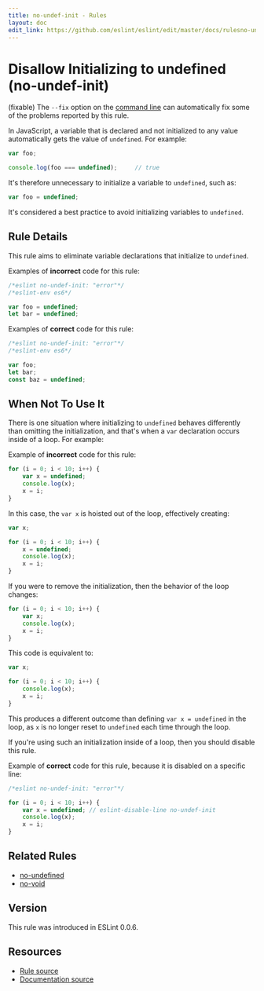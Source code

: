 ```yaml
---
title: no-undef-init - Rules
layout: doc
edit_link: https://github.com/eslint/eslint/edit/master/docs/rulesno-undef-init.md
---
```

<!-- Note: No pull requests accepted for this file. See README.md in the root directory for details. -->
# Disallow Initializing to undefined (no-undef-init)

(fixable) The `--fix` option on the [command line](../user-guide/command-line-interface#fix) can automatically fix some of the problems reported by this rule.

In JavaScript, a variable that is declared and not initialized to any value automatically gets the value of `undefined`. For example:

```js
var foo;

console.log(foo === undefined);     // true
```

It's therefore unnecessary to initialize a variable to `undefined`, such as:

```js
var foo = undefined;
```

It's considered a best practice to avoid initializing variables to `undefined`.


## Rule Details

This rule aims to eliminate variable declarations that initialize to `undefined`.

Examples of **incorrect** code for this rule:

```js
/*eslint no-undef-init: "error"*/
/*eslint-env es6*/

var foo = undefined;
let bar = undefined;
```

Examples of **correct** code for this rule:

```js
/*eslint no-undef-init: "error"*/
/*eslint-env es6*/

var foo;
let bar;
const baz = undefined;
```

## When Not To Use It

There is one situation where initializing to `undefined` behaves differently than omitting the initialization, and that's when a `var` declaration occurs inside of a loop. For example:

Example of **incorrect** code for this rule:

```js
for (i = 0; i < 10; i++) {
    var x = undefined;
    console.log(x);
    x = i;
}
```

In this case, the `var x` is hoisted out of the loop, effectively creating:

```js
var x;

for (i = 0; i < 10; i++) {
    x = undefined;
    console.log(x);
    x = i;
}
```

If you were to remove the initialization, then the behavior of the loop changes:

```js
for (i = 0; i < 10; i++) {
    var x;
    console.log(x);
    x = i;
}
```

This code is equivalent to:

```js
var x;

for (i = 0; i < 10; i++) {
    console.log(x);
    x = i;
}
```

This produces a different outcome than defining `var x = undefined` in the loop, as `x` is no longer reset to `undefined` each time through the loop.

If you're using such an initialization inside of a loop, then you should disable this rule.

Example of **correct** code for this rule, because it is disabled on a specific line:

```js
/*eslint no-undef-init: "error"*/

for (i = 0; i < 10; i++) {
    var x = undefined; // eslint-disable-line no-undef-init
    console.log(x);
    x = i;
}
```

## Related Rules

* [no-undefined](no-undefined)
* [no-void](no-void)

## Version

This rule was introduced in ESLint 0.0.6.

## Resources

* [Rule source](https://github.com/eslint/eslint/tree/master/lib/rules/no-undef-init.js)
* [Documentation source](https://github.com/eslint/eslint/tree/master/docs/rules/no-undef-init.md)
